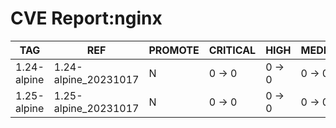 # CVE Report:nginx
|     TAG     |         REF          | PROMOTE | CRITICAL |  HIGH  | MEDIUM |  LOW   | UNKNOWN |
|-------------|----------------------|---------|----------|--------|--------|--------|---------|
| 1.24-alpine | 1.24-alpine_20231017 | N       | 0 -> 0   | 0 -> 0 | 0 -> 0 | 0 -> 0 | 0 -> 0  |
| 1.25-alpine | 1.25-alpine_20231017 | N       | 0 -> 0   | 0 -> 0 | 0 -> 0 | 0 -> 0 | 0 -> 0  |
